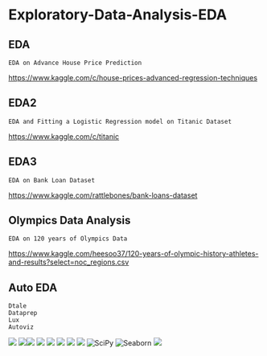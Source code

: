 # Exploratory-Data-Analysis-EDA

## EDA
```
EDA on Advance House Price Prediction
```
https://www.kaggle.com/c/house-prices-advanced-regression-techniques

## EDA2
```
EDA and Fitting a Logistic Regression model on Titanic Dataset
```
https://www.kaggle.com/c/titanic

## EDA3
```
EDA on Bank Loan Dataset
```
https://www.kaggle.com/rattlebones/bank-loans-dataset

## Olympics Data Analysis
```
EDA on 120 years of Olympics Data
```
https://www.kaggle.com/heesoo37/120-years-of-olympic-history-athletes-and-results?select=noc_regions.csv

## Auto EDA
```
Dtale
Dataprep
Lux
Autoviz
```
<img src="https://img.shields.io/badge/Python-FFD43B?style=for-the-badge&logo=python&logoColor=darkgreen" /> <img src="https://img.shields.io/badge/Colab-F9AB00?style=for-the-badge&logo=googlecolab&color=525252"/><img src="https://img.shields.io/badge/Numpy-777BB4?style=for-the-badge&logo=numpy&logoColor=white" /> <img src="https://img.shields.io/badge/Pandas-2C2D72?style=for-the-badge&logo=pandas&logoColor=white" /> <img src="https://img.shields.io/badge/scikit_learn-F7931E?style=for-the-badge&logo=scikit-learn&logoColor=white" /> <img src="https://img.shields.io/badge/Jupyter-F37626.svg?&style=for-the-badge&logo=Jupyter&logoColor=white" /> <img src="https://img.shields.io/badge/conda-342B029.svg?&style=for-the-badge&logo=anaconda&logoColor=white"/> <img src="https://img.shields.io/badge/Kaggle-20BEFF?style=for-the-badge&logo=Kaggle&logoColor=white" /> ![SciPy](https://img.shields.io/badge/SciPy-%230C55A5.svg?style=for-the-badge&logo=scipy&logoColor=%white)
![Seaborn](https://img.shields.io/badge/Seaborn-%230C55A5.svg?style=for-the-badge&logo=seaborn&logoColor=%white) <img src="https://img.shields.io/badge/matplotlib-342B029.svg?&style=for-the-badge&logo=matplotlib&logoColor=white"/>
